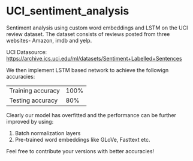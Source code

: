# UCI_sentiment_analysis

Sentiment analysis using custom word embeddings and LSTM on the UCI review dataset.
The dataset consists of reviews posted from three websites- Amazon, imdb and yelp.

UCI Datasource: https://archive.ics.uci.edu/ml/datasets/Sentiment+Labelled+Sentences

We then implement LSTM based network to achieve the followign accuracies:

<table>
<tr>
<td>Training accuracy</td>
<td>100%</td>
</tr>
<tr>
<td>Testing accuracy</td>
<td>80%</td>
</tr>
</table>

Clearly our model has overfitted and the performance can be further improved by using:
1. Batch normalization layers
2. Pre-trained word embeddings like GLoVe, Fasttext etc.

Feel free to contribute your versions with better accuracies!
